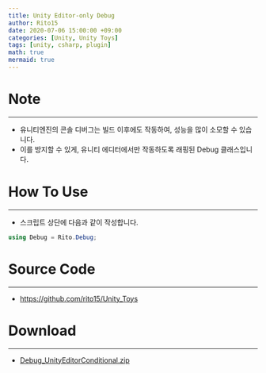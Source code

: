 ```yaml
---
title: Unity Editor-only Debug
author: Rito15
date: 2020-07-06 15:00:00 +09:00
categories: [Unity, Unity Toys]
tags: [unity, csharp, plugin]
math: true
mermaid: true
---
```


# Note
---
- 유니티엔진의 콘솔 디버그는 빌드 이후에도 작동하여, 성능을 많이 소모할 수 있습니다.
- 이를 방지할 수 있게, 유니티 에디터에서만 작동하도록 래핑된 Debug 클래스입니다.

# How To Use
---
- 스크립트 상단에 다음과 같이 작성합니다.

```cs
using Debug = Rito.Debug;
```

# Source Code
---
- <https://github.com/rito15/Unity_Toys>

# Download
---
- [Debug_UnityEditorConditional.zip](https://github.com/rito15/Images/files/5864550/Debug_UnityEditorConditional.zip)